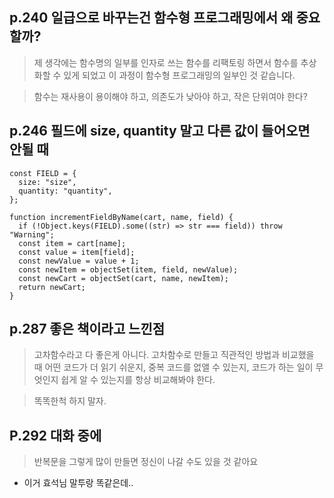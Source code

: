 ## p.240 일급으로 바꾸는건 함수형 프로그래밍에서 왜 중요할까?

> 제 생각에는 함수명의 일부를 인자로 쓰는 함수를 리팩토링 하면서 함수를 추상화할 수 있게 되었고 이 과정이 함수형 프로그래밍의 일부인 것 같습니다.

> 함수는 재사용이 용이해야 하고, 의존도가 낮아야 하고, 작은 단위여야 한다?

## p.246 필드에 size, quantity 말고 다른 값이 들어오면 안될 때

```
const FIELD = {
  size: "size",
  quantity: "quantity",
};

function incrementFieldByName(cart, name, field) {
  if (!Object.keys(FIELD).some((str) => str === field)) throw "Warning";
  const item = cart[name];
  const value = item[field];
  const newValue = value + 1;
  const newItem = objectSet(item, field, newValue);
  const newCart = objectSet(cart, name, newItem);
  return newCart;
}

```

## p.287 좋은 책이라고 느낀점

> 고차함수라고 다 좋은게 아니다. 고차함수로 만들고 직관적인 방법과 비교했을 때 어떤 코드가 더 읽기 쉬운지, 중복 코드를 없앨 수 있는지, 코드가 하는 일이 무엇인지 쉽게 알 수 있는지를 항상 비교해봐야 한다.

> 똑똑한척 하지 말자.

## P.292 대화 중에

> 반복문을 그렇게 많이 만들면 정신이 나갈 수도 있을 것 같아요

- 이거 효석님 말투랑 똑같은데..
